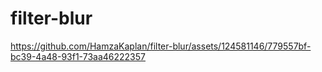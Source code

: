 # filter-blur


https://github.com/HamzaKaplan/filter-blur/assets/124581146/779557bf-bc39-4a48-93f1-73aa46222357

